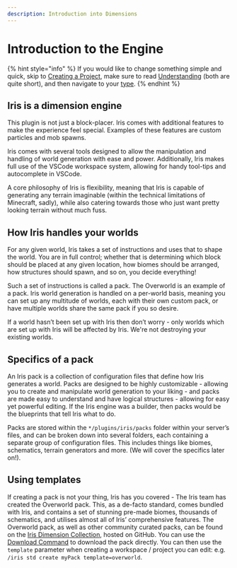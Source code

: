 ```yaml
---
description: Introduction into Dimensions
---
```


# Introduction to the Engine

{% hint style="info" %}
If you would like to change something simple and quick, skip to [Creating a Project](new-project.md#creating-a-new-project), make sure to read [Understanding](understanding/) \(both are quite short\), and then navigate to your [type](understanding/#types).
{% endhint %}

## Iris is a dimension engine

This plugin is not just a block-placer. Iris comes with additional features to make the experience feel special. Examples of these features are custom particles and mob spawns.

Iris comes with several tools designed to allow the manipulation and handling of world generation with ease and power. Additionally, Iris makes full use of the VSCode workspace system, allowing for handy tool-tips and autocomplete in VSCode.

A core philosophy of Iris is flexibility, meaning that Iris is capable of generating any terrain imaginable \(within the technical limitations of Minecraft, sadly\), while also catering towards those who just want pretty looking terrain without much fuss.

## **How Iris handles your worlds**

For any given world, Iris takes a set of instructions and uses that to shape the world. You are in full control; whether that is determining which block should be placed at any given location, how biomes should be arranged, how structures should spawn, and so on, you decide everything!

Such a set of instructions is called a pack. The Overworld is an example of a pack. Iris world generation is handled on a per-world basis, meaning you can set up any multitude of worlds, each with their own custom pack, or have multiple worlds share the same pack if you so desire.

If a world hasn’t been set up with Iris then don’t worry - only worlds which are set up with Iris will be affected by Iris. We're not destroying your existing worlds.

## **Specifics of a pack**

An Iris pack is a collection of configuration files that define how Iris generates a world. Packs are designed to be highly customizable - allowing you to create and manipulate world generation to your liking - and packs are made easy to understand and have logical structures - allowing for easy yet powerful editing. If the Iris engine was a builder, then packs would be the blueprints that tell Iris what to do.

Packs are stored within the `*/plugins/iris/packs` folder within your server’s files, and can be broken down into several folders, each containing a separate group of configuration files. This includes things like biomes, schematics, terrain generators and more. \(We will cover the specifics later on!\).

## Using templates

If creating a pack is not your thing, Iris has you covered - The Iris team has created the Overworld pack. This, as a de-facto standard, comes bundled with Iris, and contains a set of stunning pre-made biomes, thousands of schematics, and utilises almost all of Iris’ comprehensive features. The Overworld pack, as well as other community curated packs, can be found on the [Iris Dimension Collection](https://github.com/IrisDimensions), hosted on GitHub. You can use the [Download Command](../plugin/commands.md#iris-download-dl) to download the pack directly. You can then use the `template` parameter when creating a workspace / project you can edit: e.g. `/iris std create myPack template=overworld`.

